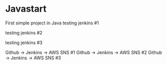 # Javastart
First simple project in Java
testing jenkins #1


testing jenkins #2

testing jenkins #3

Github -> Jenkins -> AWS SNS #1
Github -> Jenkins -> AWS SNS #2
Github -> Jenkins -> AWS SNS #3
